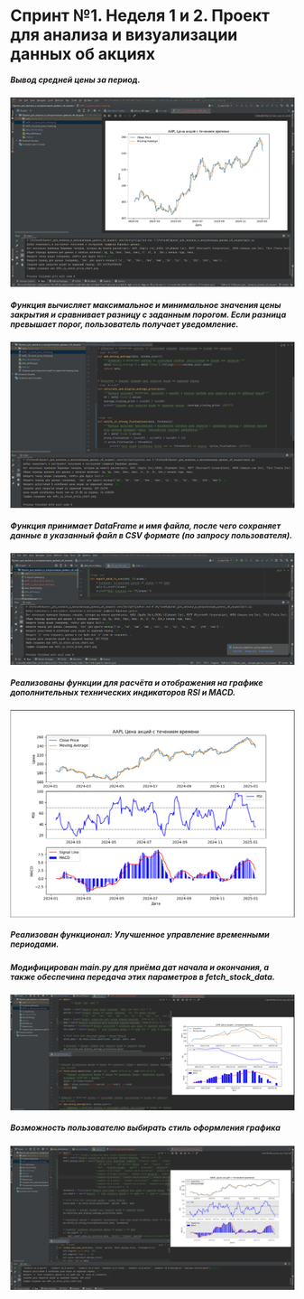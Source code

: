 <h1>Спринт №1. Неделя 1 и 2. Проект для анализа и визуализации данных об акциях</h1>
<h5>Вывод средней цены за период.</h5>
<img src="https://github.com/Lexa622/A-project-for-analyzing-and-visualizing-stock-data/blob/master/Средняя%20цена%20закрытия%20акций%20за%20заданный%20период..png">
<h5>Функция вычисляет максимальное и минимальное значения цены закрытия и сравнивает разницу с заданным порогом.
    Если разница превышает порог, пользователь получает уведомление.</h5>
<img src="https://github.com/Lexa622/A-project-for-analyzing-and-visualizing-stock-data/blob/master/%25%20порога%20цены.png">
<h5>Функция принимает DataFrame и имя файла, после чего сохраняет данные в указанный файл в CSV формате (по запросу пользователя).</h5>
<img src="https://github.com/Lexa622/A-project-for-analyzing-and-visualizing-stock-data/blob/master/csv_export.png">
<h5>Реализованы функции для расчёта и отображения на графике дополнительных технических индикаторов RSI и MACD.</h5>
<img src="https://github.com/Lexa622/A-project-for-analyzing-and-visualizing-stock-data/blob/master/Индюки.png">
<h5>Реализован функционал: Улучшенное управление временными периодами.</h5>
<h5>Модифицирован main.py для приёма дат начала и окончания, а также обеспечина передача этих параметров в fetch_stock_data.</h5>
<img src="https://github.com/Lexa622/A-project-for-analyzing-and-visualizing-stock-data/blob/master/Улучшенное%20управление%20временными%20периодами.png">
<h5>Возможность пользователю выбирать стиль оформления графика</h5>
<img src="https://github.com/Lexa622/A-project-for-analyzing-and-visualizing-stock-data/blob/master/стиль%20оформления%20графика.png">

